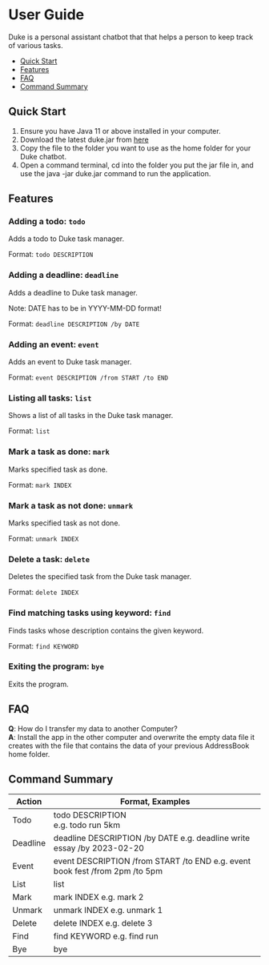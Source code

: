 # User Guide
Duke is a personal assistant chatbot that that helps a person to keep track of various tasks.

- [Quick Start](#quick-start)
- [Features](#features)
- [FAQ](#faq)
- [Command Summary](#command-summary)

## Quick Start
1. Ensure you have Java 11 or above installed in your computer.
2. Download the latest duke.jar from [here](https://github.com/SeanChinJunKai/ip/releases)
3. Copy the file to the folder you want to use as the home folder for your Duke chatbot.
4. Open a command terminal, cd into the folder you put the jar file in, and use the java -jar duke.jar command to run the application.

## Features 

### Adding a todo: `todo`

Adds a todo to Duke task manager.

Format: `todo DESCRIPTION`

### Adding a deadline: `deadline`

Adds a deadline to Duke task manager.

Note: DATE has to be in YYYY-MM-DD format!

Format: `deadline DESCRIPTION /by DATE`

### Adding an event: `event`

Adds an event to Duke task manager.

Format: `event DESCRIPTION /from START /to END`

### Listing all tasks: `list`

Shows a list of all tasks in the Duke task manager.

Format: `list`

### Mark a task as done: `mark`

Marks specified task as done.

Format: `mark INDEX` 

### Mark a task as not done: `unmark`

Marks specified task as not done.

Format: `unmark INDEX`

### Delete a task: `delete`

Deletes the specified task from the Duke task manager.

Format: `delete INDEX`

### Find matching tasks using keyword: `find`

Finds tasks whose description contains the given keyword.

Format: `find KEYWORD`

### Exiting the program: `bye`

Exits the program.

## FAQ
**Q**: How do I transfer my data to another Computer? <br/>
**A**: Install the app in the other computer and overwrite the empty data file it creates with the file that contains the data of your previous AddressBook home folder.

## Command Summary

| Action   | Format, Examples                                                             |
|----------|------------------------------------------------------------------------------|
| Todo     | todo DESCRIPTION <br/> e.g. todo run 5km                                     |
| Deadline | deadline DESCRIPTION /by DATE e.g. deadline write essay /by 2023-02-20       |
| Event    | event DESCRIPTION /from START /to END e.g. event book fest /from 2pm /to 5pm |
| List     | list                                                                         |
| Mark     | mark INDEX e.g. mark 2                                                       |
| Unmark   | unmark INDEX e.g. unmark 1                                                   |
| Delete   | delete INDEX e.g. delete 3                                                   |
| Find     | find KEYWORD e.g. find run                                                   |
| Bye      | bye                                                                          |